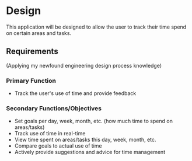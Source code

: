 # Design

This application will be designed to allow the user to track their time spend on certain areas and tasks.

## Requirements

(Applying my newfound engineering design process knowledge)

### Primary Function

- Track the user's use of time and provide feedback

### Secondary Functions/Objectives

- Set goals per day, week, month, etc. (how much time to spend on areas/tasks)
- Track use of time in real-time
- View time spent on areas/tasks this day, week, month, etc.
- Compare goals to actual use of time
- Actively provide suggestions and advice for time management
